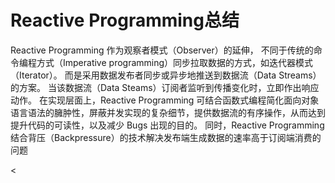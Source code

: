 # Reactive Programming总结

Reactive Programming 作为观察者模式（Observer）的延伸，
不同于传统的命令编程方式（Imperative programming）同步拉取数据的方式，如迭代器模式（Iterator）。
而是采用数据发布者同步或异步地推送到数据流（Data Streams）的方案。
当该数据流（Data Steams）订阅者监听到传播变化时，立即作出响应动作。
在实现层面上，Reactive Programming 可结合函数式编程简化面向对象语言语法的臃肿性，屏蔽并发实现的复杂细节，提供数据流的有序操作，从而达到提升代码的可读性，以及减少 Bugs 出现的目的。
同时，Reactive Programming 结合背压（Backpressure）的技术解决发布端生成数据的速率高于订阅端消费的问题







<

<ad/>
<comment/>